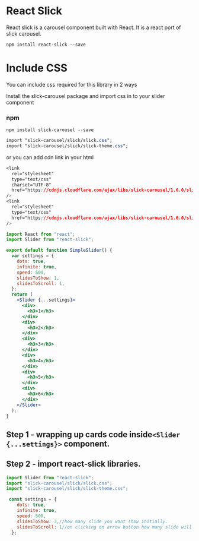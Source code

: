 

# React Slick
React slick is a carousel component built with React. It is a react port of slick carousel.


```ls
npm install react-slick --save
```

# Include CSS
You can include css required for this library in 2 ways

Install the slick-carousel package and import css in to your slider component

### npm

```ls
npm install slick-carousel --save
```
```css
import "slick-carousel/slick/slick.css";
import "slick-carousel/slick/slick-theme.css";
```

or you can add cdn link in your html

```css
<link
  rel="stylesheet"
  type="text/css"
  charset="UTF-8"
  href="https://cdnjs.cloudflare.com/ajax/libs/slick-carousel/1.6.0/slick.min.css"
/>
<link
  rel="stylesheet"
  type="text/css"
  href="https://cdnjs.cloudflare.com/ajax/libs/slick-carousel/1.6.0/slick-theme.min.css"
/>
```
```jsx
import React from "react";
import Slider from "react-slick";

export default function SimpleSlider() {
  var settings = {
    dots: true,
    infinite: true,
    speed: 500,
    slidesToShow: 1,
    slidesToScroll: 1,
  };
  return (
    <Slider {...settings}>
      <div>
        <h3>1</h3>
      </div>
      <div>
        <h3>2</h3>
      </div>
      <div>
        <h3>3</h3>
      </div>
      <div>
        <h3>4</h3>
      </div>
      <div>
        <h3>5</h3>
      </div>
      <div>
        <h3>6</h3>
      </div>
    </Slider>
  );
}
```

## Step 1 - wrapping up cards code inside`<Slider {...settings}>` component.

## Step 2 - import react-slick libraries.

```jsx
import Slider from "react-slick";
import "slick-carousel/slick/slick.css";
import "slick-carousel/slick/slick-theme.css";
```

```jsx
 const settings = {
    dots: true,
    infinite: true,
    speed: 500,
    slidesToShow: 3,//how many slide you want show initially.
    slidesToScroll: 1//on clicking on arrow button how many slide will scroll at a time
  };
```
